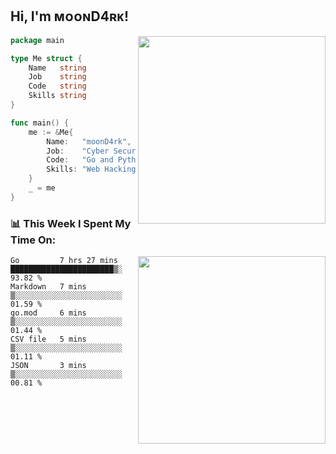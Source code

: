 <h2> Hi, I'm ᴍᴏᴏɴD4ʀᴋ!</h2>
<img align='right' src="https://github-readme-stats.vercel.app/api?username=moond4rk&show_icons=true&theme=radical" width="300">


```go
package main

type Me struct {
	Name   string
	Job    string
	Code   string
	Skills string
}

func main() {
	me := &Me{
		Name:   "moonD4rk",
		Job:    "Cyber Security Engineer",
		Code:   "Go and Python and Others",
		Skills: "Web Hacking ^o^",
	}
	_ = me
}
```



<h3>📊 This Week I Spent My Time On:</h3>
<img align='right' src="https://spotify-github-profile.vercel.app/api/view?uid=dayjackson56081&cover_image=true&theme=novatorem" width="300">

<!--START_SECTION:waka-->
```text
Go         7 hrs 27 mins   ███████████████████████▒░   93.82 % 
Markdown   7 mins          ▒░░░░░░░░░░░░░░░░░░░░░░░░   01.59 % 
go.mod     6 mins          ▒░░░░░░░░░░░░░░░░░░░░░░░░   01.44 % 
CSV file   5 mins          ▒░░░░░░░░░░░░░░░░░░░░░░░░   01.11 % 
JSON       3 mins          ▒░░░░░░░░░░░░░░░░░░░░░░░░   00.81 % 
```
<!--END_SECTION:waka-->


